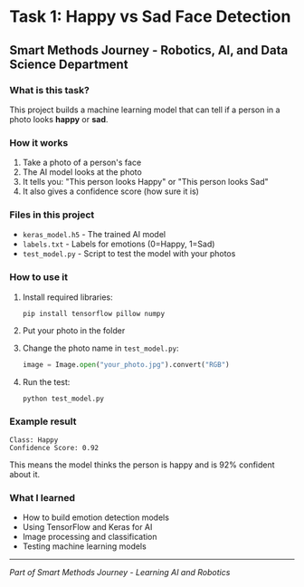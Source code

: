 # Task 1: Happy vs Sad Face Detection

## Smart Methods Journey - Robotics, AI, and Data Science Department

### What is this task?
This project builds a machine learning model that can tell if a person in a photo looks **happy** or **sad**.

### How it works
1. Take a photo of a person's face
2. The AI model looks at the photo
3. It tells you: "This person looks Happy" or "This person looks Sad"
4. It also gives a confidence score (how sure it is)

### Files in this project
- `keras_model.h5` - The trained AI model
- `labels.txt` - Labels for emotions (0=Happy, 1=Sad)
- `test_model.py` - Script to test the model with your photos

### How to use it
1. Install required libraries:
   ```
   pip install tensorflow pillow numpy
   ```

2. Put your photo in the folder

3. Change the photo name in `test_model.py`:
   ```python
   image = Image.open("your_photo.jpg").convert("RGB")
   ```

4. Run the test:
   ```
   python test_model.py
   ```

### Example result
```
Class: Happy
Confidence Score: 0.92
```
This means the model thinks the person is happy and is 92% confident about it.

### What I learned
- How to build emotion detection models
- Using TensorFlow and Keras for AI
- Image processing and classification
- Testing machine learning models

---
*Part of Smart Methods Journey - Learning AI and Robotics*
